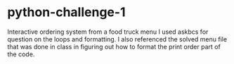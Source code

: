 # python-challenge-1
Interactive ordering system from a food truck menu
I used askbcs for question on the loops and formatting.  I also referenced the solved menu file that was done in class in figuring out how to format the print order part of the code.
